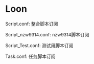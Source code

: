 # Loon

Script.conf: 整合脚本订阅

Script_nzw9314.conf: nzw9314脚本订阅

Script_Test.conf: 测试用脚本订阅

Task.conf: 任务脚本订阅